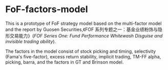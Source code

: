 # FoF-factors-model

This is a prototype of FoF strategy model based on the multi-factor model and the report by Guosen Securities,《FOF 系列专题之一：基金业绩粉饰与隐形交易能力》(_FOF Series One: Fund Performance Whitewash Disguise and invisible trading ability_).

The factors in the model consist of stock picking and timing, selectivity (Fama's five-factor), excess return stability, implicit trading, TM-FF alpha, picking, barra, and the factors in GT and Brinson model.
